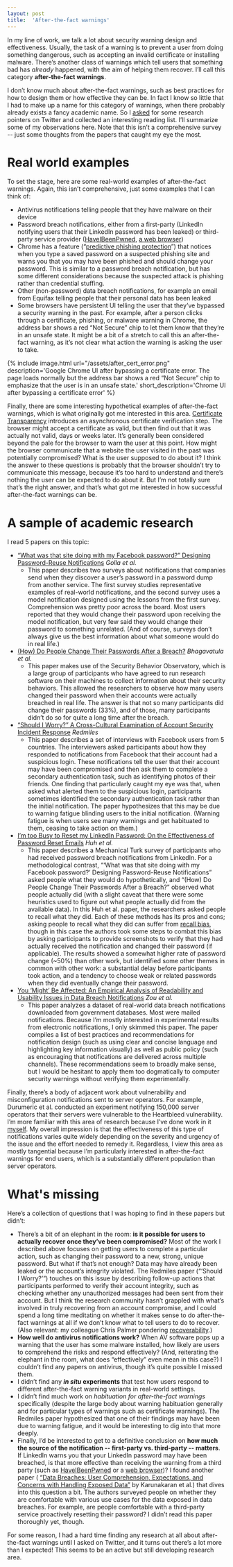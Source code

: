 ```yaml
---
layout: post
title:  'After-the-fact warnings'
---
```


In my line of work, we talk a lot about security warning design and
effectiveness. Usually, the task of a warning is to prevent a user from doing
something dangerous, such as accepting an invalid certificate or installing
malware. There’s another class of warnings which tell users that something bad
has _already_ happened, with the aim of helping them recover. I’ll call this
category **after-the-fact warnings**.

I don’t know much about after-the-fact warnings, such as best practices for how
to design them or how effective they can be. In fact I know so little that I had
to make up a name for this category of warnings, when there probably already
exists a fancy academic name. So I
[asked](https://twitter.com/estark37/status/1301545990848094208) for some
research pointers on Twitter and collected an interesting reading list. I’ll
summarize some of my observations here. Note that this isn’t a comprehensive
survey -- just some thoughts from the papers that caught my eye the most.

# Real world examples

To set the stage, here are some real-world examples of after-the-fact warnings.
Again, this isn’t comprehensive, just some examples that I can think of:

* Antivirus notifications telling people that they have malware on their device
* Password breach notifications, either from a first-party (LinkedIn notifying
  users that their LinkedIn password has been leaked) or third-party service
  provider ([HaveIBeenPwned](https://haveibeenpwned.com/),
  [a web browser](https://security.googleblog.com/2019/12/better-password-protections-in-chrome.html))
* Chrome has a feature
  (“[predictive phishing protection](https://www.blog.google/technology/safety-security/new-security-protections-tailored-you/)”)
  that notices when you type a saved password on a suspected phishing site and
  warns you that you may have been phished and should change your password. This
  is similar to a password breach notification, but has some different
  considerations because the suspected attack is phishing rather than credential
  stuffing.
* Other (non-password) data breach notifications, for example an email from
  Equifax telling people that their personal data has been leaked
* Some browsers have persistent UI telling the user that they’ve bypassed a
  security warning in the past. For example, after a person clicks through a
  certificate, phishing, or malware warning in Chrome, the address bar shows a
  red “Not Secure” chip to let them know that they’re in an unsafe state. It
  might be a bit of a stretch to call this an after-the-fact warning, as it’s
  not clear what action the warning is asking the user to take.

{% include image.html url="/assets/after_cert_error.png" description='Google
Chrome UI after bypassing a certificate error. The page loads normally but the
address bar shows a red “Not Secure” chip to emphasize that the user is in an
unsafe state.' 
short_description='Chrome UI after bypassing a certificate error' %}

Finally, there are some interesting hypothetical examples of after-the-fact
warnings, which is what originally got me interested in this area.
[Certificate Transparency](https://emilymstark.com/2020/07/20/certificate-transparency-a-birds-eye-view.html)
introduces an asynchronous certificate verification step. The browser might
accept a certificate as valid, but then find out that it was actually not valid,
days or weeks later. It’s generally been considered beyond the pale for the
browser to warn the user at this point. How might the browser communicate that a
website the user visited in the past was potentially compromised? What is the
user supposed to do about it? I think the answer to these questions is probably
that the browser shouldn’t try to communicate this message, because it’s too
hard to understand and there’s nothing the user can be expected to do about it.
But I’m not totally sure that’s the right answer, and that’s what got me
interested in how successful after-the-fact warnings can be.

# A sample of academic research

I read 5 papers on this topic:

* [“What was that site doing with my Facebook password?” Designing Password-Reuse Notifications](https://www.mobsec.ruhr-uni-bochum.de/media/mobsec/veroeffentlichungen/2018/09/10/ccsf266-finalv1.pdf) _Golla et al._
    * This paper describes two surveys about notifications that companies send
      when they discover a user’s password in a password dump from another
      service. The first survey studies representative examples of real-world
      notifications, and the second survey uses a model notification designed
      using the lessons from the first survey. Comprehension was pretty poor
      across the board. Most users reported that they would change their
      password upon receiving the model notification, but very few said they
      would change their password to something unrelated. (And of course,
      surveys don’t always give us the best information about what someone would
      do in real life.)
* [(How) Do People Change Their Passwords After a Breach?](https://www.ieee-security.org/TC/SPW2020/ConPro/papers/bhagavatula-conpro20.pdf) _Bhagavatula et al._
    * This paper makes use of the Security Behavior Observatory, which is a
      large group of participants who have agreed to run research software on
      their machines to collect information about their security behaviors. This
      allowed the researchers to observe how many users changed their password
      when their accounts were actually breached in real life. The answer is
      that not so many participants did change their passwords (33%), and of
      those, many participants didn’t do so for quite a long time after the
      breach.
* [“Should I Worry?” A Cross-Cultural Examination of Account Security Incident Response](https://ieeexplore.ieee.org/stamp/stamp.jsp?tp=&arnumber=8835359) _Redmiles_
    * This paper describes a set of interviews with Facebook users from 5
      countries. The interviewers asked participants about how they responded to
      notifications from Facebook that their account had a suspicious login.
      These notifications tell the user that their account may have been
      compromised and then ask them to complete a secondary authentication task,
      such as identifying photos of their friends. One finding that particularly
      caught my eye was that, when asked what alerted them to the suspicious
      login, participants sometimes identified the secondary authentication task
      rather than the initial notification. The paper hypothesizes that this may
      be due to warning fatigue blinding users to the initial notification.
      (Warning fatigue is when users see many warnings and get habituated to
      them, ceasing to take action on them.)
* [I’m too Busy to Reset my LinkedIn Password: On the Effectiveness of Password Reset Emails](http://lersse-dl.ece.ubc.ca/record/316/files/CHI-17_huh_paper.pdf) _Huh et al._
    * This paper describes a Mechanical Turk survey of participants who had
      received password breach notifications from LinkedIn. For a methodological
      contrast, “‘What was that site doing with my Facebook password?’ Designing
      Password-Reuse Notifications” asked people what they would do
      hypothetically, and “(How) Do People Change Their Passwords After a
      Breach?” observed what people actually did (with a slight caveat that
      there were some heuristics used to figure out what people actually did
      from the available data). In this Huh et al. paper, the researchers asked
      people to recall what they did. Each of these methods has its pros and
      cons; asking people to recall what they did can suffer from [recall
      bias](https://en.wikipedia.org/wiki/Recall_bias), though in this case the
      authors took some steps to combat this bias by asking participants to
      provide screenshots to verify that they had actually received the
      notification and changed their password (if applicable). The results
      showed a somewhat higher rate of password change (~50%) than other work,
      but identified some other themes in common with other work: a substantial
      delay before participants took action, and a tendency to choose weak or
      related passwords when they did eventually change their password.
* [You ‘Might’ Be Affected: An Empirical Analysis of Readability and Usability Issues in Data Breach Notifications](https://yixinzou.github.io/publications/chi2019-zou.pdf) _Zou et al._
    * This paper analyzes a dataset of real-world data breach notifications
      downloaded from government databases. Most were mailed notifications.
      Because I’m mostly interested in experimental results from electronic
      notifications, I only skimmed this paper. The paper compiles a list of
      best practices and recommendations for notification design (such as using
      clear and concise language and highlighting key information visually) as
      well as public policy (such as encouraging that notifications are
      delivered across multiple channels). These recommendations seem to broadly
      make sense, but I would be hesitant to apply them too dogmatically to
      computer security warnings without verifying them experimentally.

Finally, there’s a body of adjacent work about vulnerability and
misconfiguration notifications sent to server operators. For example, Durumeric
et al. conducted an experiment notifying 150,000 server operators that their
servers were vulnerable to the Heartbleed vulnerability. I’m more familiar with
this area of research because I’ve done work in it
[myself](https://storage.googleapis.com/pub-tools-public-publication-data/pdf/06a75f932595f27a60092007965934c957b5de21.pdf).
My overall impression is that the effectiveness of this type of notifications
varies quite widely depending on the severity and urgency of the issue and the
effort needed to remedy it. Regardless, I view this area as mostly tangential
because I’m particularly interested in after-the-fact warnings for end users,
which is a substantially different population than server operators.

# What's missing

Here’s a collection of questions that I was hoping to find in these papers but
didn’t:

* There’s a bit of an elephant in the room: **is it possible for users to
  actually recover once they’ve been compromised?** Most of the work I described
  above focuses on getting users to complete a particular action, such as
  changing their password to a new, strong, unique password. But what if that’s
  not enough? Data may have already been leaked or the account’s integrity
  violated. The Redmiles paper (“‘Should I Worry?’”) touches on this issue by
  describing follow-up actions that participants performed to verify their
  account integrity, such as checking whether any unauthorized messages had been
  sent from their account. But I think the research community hasn’t grappled
  with what’s involved in truly recovering from an account compromise, and I
  could spend a long time meditating on whether it makes sense to do
  after-the-fact warnings at all if we don’t know what to tell users to do to
  recover. (Also relevant: my colleague Chris Palmer pondering
  [recoverability](https://noncombatant.org/2019/08/24/recoverability/).)
* **How well do antivirus notifications work?** When AV software pops up a
  warning that the user has some malware installed, how likely are users to
  comprehend the risks and respond effectively? (And, reiterating the elephant
  in the room, what does “effectively” even mean in this case?) I couldn’t find
  any papers on antivirus, though it’s quite possible I missed them.
* I didn’t find any **_in situ_ experiments** that test how users respond to
  different after-the-fact warning variants in real-world settings.
* I didn’t find much work on *habituation for after-the-fact warnings*
  specifically (despite the large body about warning habituation generally and
  for particular types of warnings such as certificate warnings). The Redmiles
  paper hypothesized that one of their findings may have been due to warning
  fatigue, and it would be interesting to dig into that more deeply.
* Finally, I’d be interested to get to a definitive conclusion on **how much the
  source of the notification -- first-party vs. third-party -- matters**. If
  LinkedIn warns you that your LinkedIn password may have been breached, is that
  more effective than receiving the warning from a third party (such as
  [HaveIBeenPwned](https://haveibeenpwned.com/) or a
  [web browser](https://security.googleblog.com/2019/12/better-password-protections-in-chrome.html))?
  I found another paper (
  [“Data Breaches: User Comprehension, Expectations, and Concerns with Handling Exposed Data”](https://research.google/pubs/pub47000/)
  by Karunakaran et al.) that dives into this question a bit. The authors
  surveyed people on whether they are comfortable with various use cases for
  the data exposed in data breaches. For example, are people comfortable with a
  third-party service proactively resetting their password? I didn’t read this
  paper thoroughly yet, though.

For some reason, I had a hard time finding any research at all about
after-the-fact warnings until I asked on Twitter, and it turns out there’s a lot
more than I expected! This seems to be an active but still developing research
area.